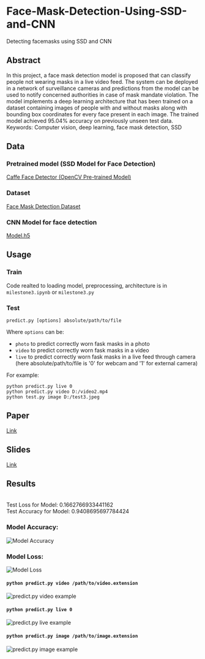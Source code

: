 # Face-Mask-Detection-Using-SSD-and-CNN
Detecting facemasks using SSD and CNN

## Abstract
In this project, a face mask detection model is proposed that can classify people not wearing masks in a live video feed. The system can be deployed in a network of surveillance cameras and predictions from the model can be used to notify concerned authorities in case of mask mandate violation. The model implements a deep learning architecture that has been trained on a dataset containing images of people with and without masks along with bounding box coordinates for every face present in each image. The trained model achieved 95.04% accuracy on previously unseen test data. 
Keywords: Computer vision, deep learning, face mask detection, SSD 

## Data
### Pretrained model (SSD Model for Face Detection)

[Caffe Face Detector (OpenCV Pre-trained Model)](https://www.kaggle.com/datasets/sambitmukherjee/caffe-face-detector-opencv-pretrained-model)

### Dataset

[Face Mask Detection Dataset](https://www.kaggle.com/datasets/wobotintelligence/face-mask-detection-dataset)

### CNN Model for face detection
[Model.h5](https://drive.google.com/file/d/1VczxaCUvmclf0r8AS2MowJXFT89toTBW/view?usp=sharing)

## Usage

### Train
Code realted to loading model, preprocessing, architecture is in 
`milestone3.ipynb`
or
`milestone3.py`

### Test
`predict.py [options] absolute/path/to/file`

Where `options` can be:
  * `photo` to predict correctly worn fask masks in a photo
  * `video` to predict correctly worn fask masks in a video 
  * `live` to predict correctly worn fask masks in a live feed through camera (here absolute/path/to/file is '0' for webcam and '1' for external camera)

For example:

    python predict.py live 0
    python predict.py video D:/video2.mp4
    python test.py image D:/test3.jpeg

## Paper

[Link](https://docs.google.com/document/d/1t4enSvEgsf_3m8gnccXXQPKyaFD_xsqdRxrKDq00VBI/edit?usp=sharing)

## Slides

[Link](https://docs.google.com/presentation/d/171OZS_-VAJJyMbj2lwdQ0ClteC4yggXWRTkGrcXGlNw/edit?usp=sharing)

## Results
<br>
Test Loss for Model:      0.1662766933441162
<br>
Test Accuracy for Model:  0.9408695697784424

### Model Accuracy:
![Model Accuracy](https://github.com/gaikwadabhishek/Real-Time-Face-Mask-Detection/blob/main/Results/model_accuracy.png?raw=true)

### Model Loss:
![Model Loss](https://github.com/gaikwadabhishek/Real-Time-Face-Mask-Detection/blob/main/Results/model_loss.png?raw=true)

#### `python predict.py video /path/to/video.extension`
![predict.py video example](https://github.com/gaikwadabhishek/Real-Time-Face-Mask-Detection/blob/main/Results/video.gif?raw=true)

#### `python predict.py live 0`
![predict.py live example](https://github.com/gaikwadabhishek/Real-Time-Face-Mask-Detection/blob/main/Results/live.gif?raw=true)

#### `python predict.py image /path/to/image.extension`
![predict.py image example](https://github.com/gaikwadabhishek/Real-Time-Face-Mask-Detection/blob/main/Results/image.png?raw=true)


